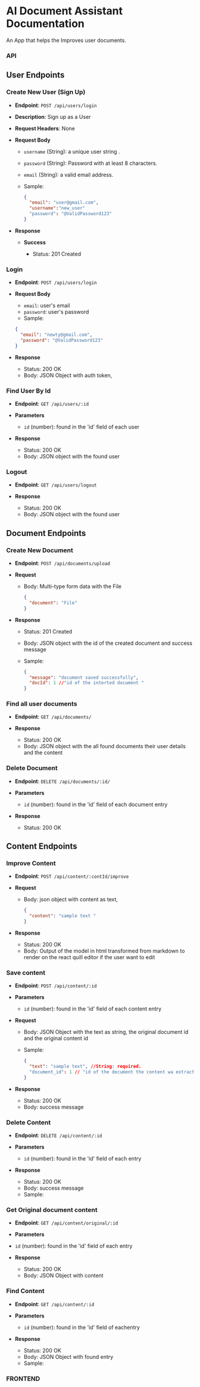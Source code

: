 # AI Document Assistant Documentation

An App that helps the Improves user documents.

### API

## User Endpoints

### Create New User (Sign Up)

- **Endpoint**: `POST /api/users/login`

- **Description**: Sign up as a User

- **Request Headers**: None

- **Request Body**

  - `username` (String): a unique user string .
  - `password` (String): Password with at least 8 characters.
  - `email` (String): a valid email address.
  - Sample:

    ```json
    {
      "email": "user@gmail.com",
      "username":"new_user"
      "password": "@ValidPassword123"
    }
    ```

- **Response**

  - **Success**

    - Status: 201 Created

### Login

- **Endpoint**: `POST /api/users/login`

- **Request Body**

  - `email`: user's email
  - `password`: user's password
  - Sample:

  ```json
  {
    "email": "newty@gmail.com",
    "password": "@ValidPassword123"
  }
  ```

- **Response**

  - Status: 200 OK
  - Body: JSON Object with auth token,

### Find User By Id

- **Endpoint**: `GET /api/users/:id`

- **Parameters**

  - `id` (number): found in the 'id' field of each user

- **Response**

  - Status: 200 OK
  - Body: JSON object with the found user

### Logout

- **Endpoint**: `GET /api/users/logout`

- **Response**

  - Status: 200 OK
  - Body: JSON object with the found user

## Document Endpoints

### Create New Document

- **Endpoint**: `POST /api/documents/upload`

- **Request**

  - Body: Multi-type form data with the File

    ```json
    {
      "document": "File"
    }
    ```

- **Response**

  - Status: 201 Created
  - Body: JSON object with the id of the created document and success message
  - Sample:

    ```json
    {
      "message": "document saved successfully",
      "docId": 1 //"id of the interted document "
    }
    ```

### Find all user documents

- **Endpoint**: `GET /api/documents/`

- **Response**

  - Status: 200 OK
  - Body: JSON object with the all found documents their user details and the content

### Delete Document

- **Endpoint**: `DELETE /api/documents/:id/`

- **Parameters**

  - `id` (number): found in the 'id' field of each document entry

- **Response**

  - Status: 200 OK

## Content Endpoints

### Improve Content

- **Endpoint**: `POST /api/content/:contId/improve`

- **Request**

  - Body: json object with content as text,

    ```json
    {
      "content": "sample text "
    }
    ```

- **Response**

  - Status: 200 OK
  - Body: Output of the model in html transformed from markdown to render on the react quill editor if the user want to edit

### Save content

- **Endpoint**: `POST /api/content/:id`

- **Parameters**

  - `id` (number): found in the 'id' field of each content entry

- **Request**

  - Body: JSON Object with the text as string, the original document id and the original content id
  - Sample:

    ```json
    {
      "text": "sample text", //String: required.
      "document_id": 1 // "id of the document the content wa extracted from "
    }
    ```

- **Response**

  - Status: 200 OK
  - Body: success message

### Delete Content

- **Endpoint**: `DELETE /api/content/:id`

- **Parameters**

  - `id` (number): found in the 'id' field of each entry

- **Response**

  - Status: 200 OK
  - Body: success message
  - Sample:

### Get Original document content

- **Endpoint**: `GET /api/content/original/:id`
- **Parameters**
- `id` (number): found in the 'id' field of each entry

- **Response**

  - Status: 200 OK
  - Body: JSON Object with content

### Find Content

- **Endpoint**: `GET /api/content/:id`

- **Parameters**

  - `id` (number): found in the 'id' field of eachentry

- **Response**

  - Status: 200 OK
  - Body: JSON Object with found entry
  - Sample:

### FRONTEND
